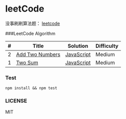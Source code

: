 # leetCode
没事刷刷算法题： [leetcode](https://leetcode.com/problemset/algorithms/)

###LeetCode Algorithm

| # | Title | Solution | Difficulty |
|---| ----- | -------- | ---------- |
|2|[Add Two Numbers](https://oj.leetcode.com/problems/add-two-numbers/)| [JavaScript](./problems/002-add-two-numbers/addTwoNumbers/addTwoNumbers.cpp)|Medium|
|1|[Two Sum](https://oj.leetcode.com/problems/two-sum/)| [JavaScript](./problems/001-two-num/index.js)|Medium|

### Test
```
npm install && npm test
```
### LICENSE
MIT